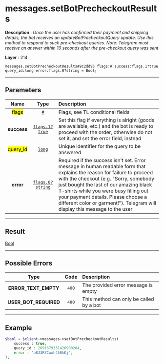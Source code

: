 # messages.setBotPrecheckoutResults

**Description** : *Once the user has confirmed their payment and shipping details, the bot receives an updateBotPrecheckoutQuery update\.
Use this method to respond to such pre\-checkout queries\.
Note: Telegram must receive an answer within 10 seconds after the pre\-checkout query was sent*

**Layer** : 214

```tl
messages.setBotPrecheckoutResults#9c2dd95 flags:# success:flags.1?true query_id:long error:flags.0?string = Bool;
```

---

## Parameters

| Name | Type | Description |
| :---: | :---: | :--- |
| <mark>flags</mark> | [`#`](type/#) | Flags, see TL conditional fields |
| **success** | [`flags.1?true`](type/true) | Set this flag if everything is alright (goods are available, etc.) and the bot is ready to proceed with the order, otherwise do not set it, and set the error field, instead |
| <mark>query_id</mark> | [`long`](type/long) | Unique identifier for the query to be answered |
| **error** | [`flags.0?string`](type/string) | Required if the success isn't set. Error message in human readable form that explains the reason for failure to proceed with the checkout (e.g. "Sorry, somebody just bought the last of our amazing black T-shirts while you were busy filling out your payment details. Please choose a different color or garment!"). Telegram will display this message to the user |

---

## Result

[Bool](type/Bool)

---

## Possible Errors

| Type | Code | Description |
| :---: | :---: | :--- |
| **ERROR_TEXT_EMPTY** | `400` | The provided error message is empty |
| **USER_BOT_REQUIRED** | `400` | This method can only be called by a bot |

---

## Example

```php
$bool = $client->messages->setBotPrecheckoutResults(
	success : true,
	query_id : 2691679331426900204,
	error : 'o8J3RZCwuh450kKj',
);
```